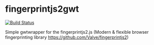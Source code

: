 # fingerprintjs2gwt
[![Build Status](https://travis-ci.org/fworks/fingerprintjs2gwt.svg?branch=master)](https://travis-ci.org/fworks/fingerprintjs2gwt)

Simple gwtwrapper for the fingerprintjs2.js (Modern &amp; flexible browser fingerprinting library https://github.com/Valve/fingerprintjs2)
